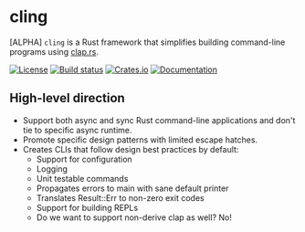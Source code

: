 # cling
[ALPHA] `cling` is a Rust framework that simplifies building command-line programs using [clap.rs](https://clap.rs).

[![License](https://img.shields.io/badge/license-BSD--2--Clause--Patent-blue?style=flat-square
)](LICENSE)
[![Build status](https://github.com/AhmedSoliman/cling/actions/workflows/check.yml/badge.svg?branch=main)](https://github.com/AhmedSoliman/cling/actions/workflows/check.yml)
[![Crates.io](https://img.shields.io/crates/v/cling)](https://crates.io/crates/cling)
[![Documentation](https://docs.rs/cling/badge.svg)](https://docs.rs/cling)


## High-level direction
* Support both async and sync Rust command-line applications and don't tie to specific async runtime.
* Promote specific design patterns with limited escape hatches.
* Creates CLIs that follow design best practices by default:
    * Support for configuration
    * Logging
    * Unit testable commands
    * Propagates errors to main with sane default printer
    * Translates Result::Err to non-zero exit codes
    * Support for building REPLs
    * Do we want to support non-derive clap as well? No!
